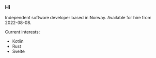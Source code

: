 ### Hi

Independent software developer based in Norway. Available for hire from 2022-08-08.


Current interests:
* Kotlin
* Rust
* Svelte

